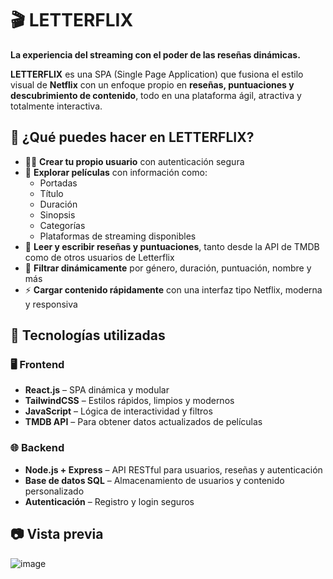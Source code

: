 # 🎬 LETTERFLIX  
**La experiencia del streaming con el poder de las reseñas dinámicas.**

**LETTERFLIX** es una SPA (Single Page Application) que fusiona el estilo visual de **Netflix** con un enfoque propio en **reseñas, puntuaciones y descubrimiento de contenido**, todo en una plataforma ágil, atractiva y totalmente interactiva.

## 🚀 ¿Qué puedes hacer en LETTERFLIX?

- 🧑‍💻 **Crear tu propio usuario** con autenticación segura  
- 🍿 **Explorar películas** con información como:
  - Portadas  
  - Título  
  - Duración  
  - Sinopsis  
  - Categorías  
  - Plataformas de streaming disponibles  
- 📝 **Leer y escribir reseñas y puntuaciones**, tanto desde la API de TMDB como de otros usuarios de Letterflix  
- 🎯 **Filtrar dinámicamente** por género, duración, puntuación, nombre y más  
- ⚡ **Cargar contenido rápidamente** con una interfaz tipo Netflix, moderna y responsiva

## 🧩 Tecnologías utilizadas

### 🖥️ Frontend
- **React.js** – SPA dinámica y modular  
- **TailwindCSS** – Estilos rápidos, limpios y modernos  
- **JavaScript** – Lógica de interactividad y filtros  
- **TMDB API** – Para obtener datos actualizados de películas

### 🌐 Backend
- **Node.js + Express** – API RESTful para usuarios, reseñas y autenticación  
- **Base de datos SQL** – Almacenamiento de usuarios y contenido personalizado  
- **Autenticación** – Registro y login seguros

## 📷 Vista previa

![image](https://github.com/user-attachments/assets/f03fc4c8-443e-44a3-a9a8-a2a47ef42990)
